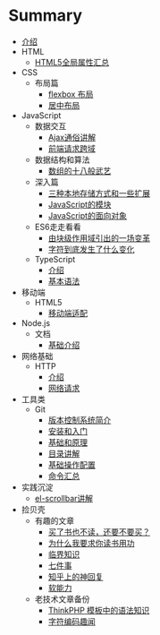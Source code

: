 # Summary

* [介绍](README.md)
* HTML
  - [HTML5全局属性汇总](HTML/global-attr.md)
* CSS
  - 布局篇
    * [flexbox 布局](CSS/layouts/flexbox.md)
    * [居中布局](CSS/layouts/middle.md)
* JavaScript
  - 数据交互
    * [Ajax通俗讲解](JavaScript/utility/data-interaction/ajax.md)
    * [前端请求跨域](JavaScript/utility/data-interaction/cross-origin.md)
  - 数据结构和算法
    * [数组的十八般武艺](JavaScript/utility/fe-algorithm/array.md)
  - 深入篇
    * [三种本地存储方式和一些扩展](JavaScript/utility/cache.md)
    * [JavaScript的模块](JavaScript/utility/module.md)
    * [JavaScript的面向对象](JavaScript/utility/oo.md)
  - ES6走走看看
    * [由块级作用域引出的一场变革](JavaScript/ES6/block.md)
    * [字符到底发生了什么变化](JavaScript/ES6/string.md)
  - TypeScript
    * [介绍](JavaScript/typescript/intro.md)
    * [基本语法](JavaScript/typescript/synax.md)
* 移动端
  - HTML5
    * [移动端适配](mobile/fit.md)
* Node.js
  - 文档
    * [基础介绍](node/index.md)
* 网络基础
  - HTTP
    * [介绍](network-basics/HTTP/index.md)
    * [网络请求](network-basics/request/index.md)
* 工具类
  - Git
    * [版本控制系统简介](assistive-tools/git/intro.md)
    * [安装和入门](assistive-tools/git/workflow.md)
    * [基础和原理](assistive-tools/git/theory.md)
    * [目录讲解](assistive-tools/git/directory.md)
    * [基础操作配置](assistive-tools/git/setconfig.md)
    * [命令汇总](assistive-tools/git/command.md)
* 实践沉淀
  - [el-scrollbar讲解](project/el-scrollbar.md)
* 捡贝壳
  - 有趣的文章
    * [买了书也不读，还要不要买？](article/book.md)
    * [为什么我要求你读书用功](article/read-book.md)
    * [临界知识](article/critical-knowledge.md)
    * [七件事](article/seven-thing.md)
    * [知乎上的神回复](article/zhihu48.md)
    * [软能力](article/soft-skills.md)
  - 老技术文章备份
    * [ThinkPHP 模板中的语法知识](article/oldTechnologyArticle/ThinkPHP_template.md)
    * [字符编码趣闻](article/oldTechnologyArticle/zifubianma.md)
